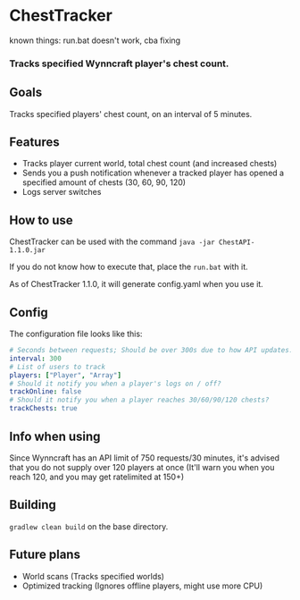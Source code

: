 # ChestTracker

known things: run.bat doesn't work, cba fixing

### Tracks specified Wynncraft player's chest count.

## Goals

Tracks specified players' chest count, on an interval of 5 minutes.

## Features

- Tracks player current world, total chest count (and increased chests)
- Sends you a push notification whenever a tracked player has opened a specified amount of chests (30, 60, 90, 120)
- Logs server switches

## How to use

ChestTracker can be used with the command `java -jar ChestAPI-1.1.0.jar`

If you do not know how to execute that, place the `run.bat` with it.

As of ChestTracker 1.1.0, it will generate config.yaml when you use it.

## Config

The configuration file looks like this:
```yaml
# Seconds between requests; Should be over 300s due to how API updates.
interval: 300
# List of users to track
players: ["Player", "Array"]
# Should it notify you when a player's logs on / off?
trackOnline: false
# Should it notify you when a player reaches 30/60/90/120 chests?
trackChests: true
```

## Info when using

Since Wynncraft has an API limit of 750 requests/30 minutes, it's advised that you do not supply over 120 players at once (It'll warn you when you reach 120, and you may get ratelimited at 150+)

## Building

`gradlew clean build` on the base directory.

## Future plans

- World scans (Tracks specified worlds)
- Optimized tracking (Ignores offline players, might use more CPU)
